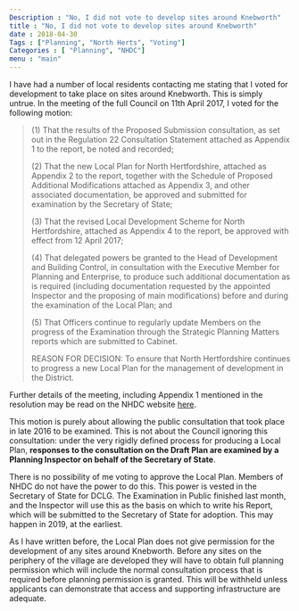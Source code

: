```yaml
---
Description : "No, I did not vote to develop sites around Knebworth"
title : "No, I did not vote to develop sites around Knebworth"
date : 2018-04-30
Tags : ["Planning", "North Herts", "Voting"]
Categories : [ "Planning", "NHDC"]
menu : "main"
---
```


I have had a number of local residents contacting me stating that I voted for development to take place on sites around Knebworth. This is simply untrue.  In the meeting of the full Council on 11th April 2017, I voted for the following motion:

>
> (1) That the results of the Proposed Submission consultation, as set out in the Regulation 22 Consultation Statement attached as Appendix 1 to the report, be noted and recorded;
>
> (2) That the new Local Plan for North Hertfordshire, attached as Appendix 2 to the report, together with the Schedule of Proposed Additional Modifications attached as Appendix 3, and other associated documentation, be approved and submitted for examination by the Secretary of State;
>
> (3) That the revised Local Development Scheme for North Hertfordshire, attached as Appendix 4 to the report, be approved with effect from 12 April 2017;
>
> (4) That delegated powers be granted to the Head of Development and Building Control, in consultation with the Executive Member for Planning and Enterprise, to produce such additional documentation as is required (including documentation requested by the appointed Inspector and the proposing of main modifications) before and during the examination of the Local Plan; and
>
> (5) That Officers continue to regularly update Members on the progress of the Examination through the Strategic Planning Matters reports which are submitted to Cabinet.
>
> REASON FOR DECISION: To ensure that North Hertfordshire continues to progress a new Local Plan for the management of development in the District.

Further details of the meeting, including Appendix 1 mentioned in the resolution may be read on the NHDC website [here](https://democracy.north-herts.gov.uk/CeListDocuments.aspx?CommitteeId=136&MeetingId=519&DF=11%2f04%2f2017&Ver=2).

This motion is purely about allowing the public consultation that took place in late 2016 to be examined. This is not about the Council ignoring this consultation: under the very rigidly defined process for producing a Local Plan, **responses to the consultation on the Draft Plan are examined by a Planning Inspector on behalf of the Secretary of State**.  

There is no possibility of me voting to approve the Local Plan. Members of NHDC do not have the power to do this. This power is vested in the Secretary of State for DCLG.  The Examination in Public finished last month, and the Inspector will use this as the basis on which to write his Report, which will be submitted to the Secretary of State for adoption. This may happen in 2019, at the earliest.

As I have written before, the Local Plan does not give permission for the development of any sites around Knebworth. Before any sites on the periphery of the village are developed they will have to obtain full planning permission which will include the normal consultation process that is required before planning permission is granted. This will be withheld unless applicants can demonstrate that access and supporting infrastructure are adequate.
